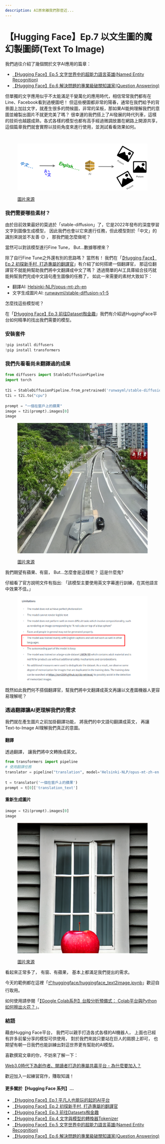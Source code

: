 ```yaml
---
description: AI原來離我們那麼近...
---
```


# 【Hugging Face】Ep.7 以文生圖的魔幻製圖師(Text To Image)

我們過往介紹了幾個關於文字AI應用的篇章：

* [【Hugging Face】Ep.5 文字世界中的超能力語言英雄(Named Entity Recognition)](https://vocus.cc/article/64a42269fd89780001589eca)
* [【Hugging Face】Ep.6 解決問題的專業級破關知識家(Question Answering)](https://vocus.cc/article/64ad426cfd89780001f0f010)

但單獨的文字應用似乎不太能滿足千變萬化的應用時代，相信常常我們都有在Line、Facebook看到過梗圖吧！ 但這些梗圖都非常的陽春，通常在我們給予的背景圖上加註文字，就產生很多的問候圖，非常的呆板，那如果AI能夠理解我們的意圖並繪製出圖片不就更完美了嗎？ 很幸運的我們搭上了AI發展的時代列車，這樣的技術也越趨成熟，各式各樣的模型也都有高手經過微調放置在網路上開源共享，這個篇章我們就會實際以技術角度來進行使用，並測試看看效果如何。

<div>

<img src="https://s3-us-west-2.amazonaws.com/secure.notion-static.com/29e80a96-03d5-4b75-9b57-9aae3a503d5a/text2img.drawio.png" alt="">

 

<figure><img src="../.gitbook/assets/text2img.drawio.png" alt=""><figcaption><p><a href="https://vocus.cc/article/64aea57ffd89780001075213">圖片來源</a></p></figcaption></figure>

</div>

### 我們需要哪些素材？

由於目前效果最好的莫過於「stable-diffusion」了，它是2022年發布的深度學習文字到圖像生成模型， 因此我們也會以它來進行任務，但此模型對於「中文」的識別來說並不友善 😔 ， 那我們能怎麼做呢？

當然可以對該模型進行Fine Tune， But…數據哪裡來？

除了自行Fine Tune之外還有別的思路嗎？ 當然有！ 我們在「[【Hugging Face】Ep.2 初探新手村, 打造專屬的翻譯官](https://vocus.cc/article/64a013ecfd89780001601391)」有介紹了如何搭建一個翻譯官， 那這位翻譯官不就能夠幫助我們將中文翻譯成中文了嗎？ 透過簡單的AI工具庫組合技巧就能夠幫我們完成中文語句產生圖像的任務了， 如此一來需要的素材大致如下：

* 翻譯AI: [Helsinki-NLP/opus-mt-zh-en](https://huggingface.co/Helsinki-NLP/opus-mt-zh-en)
* 文字生成圖片AI: [runwayml/stable-diffusion-v1-5](https://huggingface.co/runwayml/stable-diffusion-v1-5)

怎麼找這些模型呢？

在「[【Hugging Face】Ep.3 前往Dataset掏金趣](https://vocus.cc/article/64a2c62afd897800018a8185)」我們有介紹過HuggingFace平台如何精準的找出我們需要的模型。

### 安裝套件

```python
!pip install diffusers
!pip install transformers
```

### 我們先看看尚未翻譯過的成果

```python
from diffusers import StableDiffusionPipeline
import torch

t2i = StableDiffusionPipeline.from_pretrained('runwayml/stable-diffusion-v1-5')
t2i = t2i.to("cpu")

prompt = "一個在窗戶上的蘋果"
image = t2i(prompt).images[0]  
image
```

<figure><img src="../.gitbook/assets/No (1).png" alt=""><figcaption><p><a href="https://vocus.cc/article/64aea57ffd89780001075213">圖片來源</a></p></figcaption></figure>

我們期望有蘋果、有窗， But…怎麼會是這樣呢？ 這是什麼鬼?

仔細看了官方說明文件有指出: 「該模型主要使用英文字幕進行訓練，在其他語言中效果不佳。」

<figure><img src="../.gitbook/assets/限制 (1).png" alt=""><figcaption></figcaption></figure>

既然如此我們何不搭個翻譯官，幫我們將中文翻譯成英文再讓以文產圖機器人更容易理解呢？

### 透過翻譯讓AI更理解我們的需求

我們就在產生圖片之前加掛翻譯功能， 將我們的中文語句翻譯成英文， 再讓Text-to-Image AI理解我們真正的意圖。

#### 翻譯

透過翻譯， 讓我們將中文轉換成英文。

```python
from transformers import pipeline
# 使用翻譯任務
translator = pipeline("translation", model='Helsinki-NLP/opus-mt-zh-en') 

t = translator('一個在窗戶上的蘋果')
prompt = t[0]['translation_text']
```

#### 重新生成圖片

```python
image = t2i(prompt).images[0]  
image

```

<figure><img src="../.gitbook/assets/正確的圖片.png" alt=""><figcaption><p><a href="https://vocus.cc/article/64aea57ffd89780001075213">圖片來源</a></p></figcaption></figure>

看起來正常多了， 有窗、有蘋果， 基本上都滿足我們提出的需求。

今天的範例都在這裡「[📦](https://github.com/weihanchen/google-colab-python-learn/blob/main/jupyter-examples/huggingface/huggingface\_qa.ipynb)[huggingface/huggingface\_text2image.ipynb](https://github.com/weihanchen/google-colab-python-learn/blob/main/jupyter-examples/huggingface/huggingface\_text2image.ipynb)」歡迎自行取用。

如何使用請參閱「[【Google Colab系列】台股分析預備式： Colab平台與Python如何擦出火花？](https://www.potatomedia.co/s/aNLHZe3S)」。

### 結語

藉由Hugging Face平台， 我們可以親手打造各式各樣的AI機器人， 上面也已經有許多前輩分享的模型可供使用， 對於我們來說只要站在巨人的肩膀上即可， 也期望有朝一日我們也能訓練出對這世界更有幫助的AI模型。

喜歡撰寫文章的你，不妨來了解一下：

[Web3.0時代下為創作者、閱讀者打造的專屬共贏平台 - 為什麼要加入？](https://www.potatomedia.co/s/2PmFxsq)

歡迎加入一起練習寫作，賺取知識！

#### 更多關於【Hugging Face 系列】…

* [【Hugging Face】Ep.1 平凡人也能玩的起的AI平台](https://vocus.cc/article/649d7961fd89780001b63b0a)
* [【Hugging Face】Ep.2 初探新手村, 打造專屬的翻譯官](https://vocus.cc/article/64a013ecfd89780001601391)
* [【Hugging Face】Ep.3 前往Datasets掏金趣](https://vocus.cc/article/64a2c62afd897800018a8185)
* [【Hugging Face】Ep.4 文字與模型的轉換器Tokenizer](https://vocus.cc/article/64a34d8dfd8978000190e556)
* [【Hugging Face】Ep.5 文字世界中的超能力語言英雄(Named Entity Recognition)](https://vocus.cc/article/64a42269fd89780001589eca)
* [【Hugging Face】Ep.6 解決問題的專業級破關知識家(Question Answering)](https://vocus.cc/article/64ad426cfd89780001f0f010)
